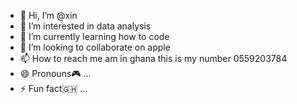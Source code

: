 - 👋 Hi, I’m @xin
- 👀 I’m interested in data analysis 
- 🌱 I’m currently learning how to code
- 💞️ I’m looking to collaborate on apple
- 📫 How to reach me am in ghana this is my number 0559203784
- 😄 Pronouns🎮 ...
- ⚡ Fun fact🇬🇭 ...

<!---
effumjames/effumjames is a ✨ special ✨ repository because its `README.md` (this file) appears on your GitHub profile.
You can click the Preview link to take a look at your changes.
--->
